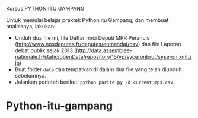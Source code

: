 Kursus PYTHON ITU GAMPANG 

Untuk memulai belajar praktek Python itu Gampang, dan membuat analisanya, lakukan: 
- Unduh dua file ini, file Daftar rinci Deputi MPR Perancis
 (http://www.nosdeputes.fr/deputes/enmandat/csv) dan file Laporan debat publik sejak 2013 (http://data.assemblee-nationale.fr/static/openData/repository/15/vp/syceronbrut/syseron.xml.zip)
- Buat folder `data` dan tempatkan di dalam dua file yang telah diunduh sebelumnya.
- Jalankan perintah berikut:  `python parite.py -d current_mps.csv`
# Python-itu-gampang
